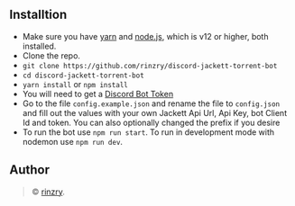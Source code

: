 ## Installtion

- Make sure you have [yarn](https://classic.yarnpkg.com/en/docs/install/#windows-stable) and [node.js](https://nodejs.org/en/), which is v12 or higher, both installed.
- Clone the repo.
- `git clone https://github.com/rinzry/discord-jackett-torrent-bot`
- `cd discord-jackett-torrent-bot`
- `yarn install` or `npm install`
- You will need to get a [Discord Bot Token](https://discordjs.guide/preparations/setting-up-a-bot-application.html#creating-your-bot)
- Go to the file `config.example.json` and rename the file to `config.json` and fill out the values with your own Jackett Api Url, Api Key, bot Client Id and token. You can also optionally changed the prefix if you desire
- To run the bot use `npm run start`. To run in development mode with nodemon use `npm run dev`.

## Author

> © [rinzry](https://github.com/rinzry).
